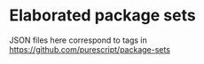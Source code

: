 # Elaborated package sets

JSON files here correspond to tags in https://github.com/purescript/package-sets
